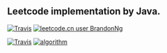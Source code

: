 ## Leetcode implementation by Java.

[![Travis](https://img.shields.io/badge/language-Java-blue.svg)](https://github.com/brandon0824/leetcode) [![leetcode.cn user BrandonNg](https://img.shields.io/badge/dynamic/json?style=flat&labelColor=black&color=blue&label=leetcode.cn&query=solvedOverTotal&url=https%3A%2F%2Fbadges.xyli.codes%2Fapi%2Fusers%2FBrandonNg%2Fcn%2F&logo=leetcode&logoColor=yellow)](https://leetcode.cn/brandonng/)

[![Travis](https://img.shields.io/website?down_color=lightgrey&down_message=offline&label=Brandon%20Space&up_color=blue&up_message=online&url=https%3A%2F%2Fbrandonng.tech)](https://brandonng.tech)
[![algorithm](https://img.shields.io/badge/algorithm-Brandon%20Space-blue)](https://brandonng.tech/algorithm/)
